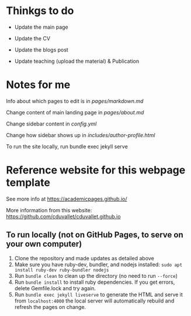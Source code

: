 # Thinkgs to do

- Update the main page

- Update the CV

- Update the blogs post

- Update teaching (upload the material) & Publication

# Notes for me

Info about which pages to edit is in _pages/markdown.md_

Change content of main landing page in _pages/about.md_

Change sidebar content in _config.yml_

Change how sidebar shows up in _includes/author-profile.html_

To run the site locally, run bundle exec jekyll serve

# Reference website for this webpage template

See more info at https://academicpages.github.io/

More information from this website: https://github.com/cduvallet/cduvallet.github.io

## To run locally (not on GitHub Pages, to serve on your own computer)

1. Clone the repository and made updates as detailed above
1. Make sure you have ruby-dev, bundler, and nodejs installed: `sudo apt install ruby-dev ruby-bundler nodejs`
1. Run `bundle clean` to clean up the directory (no need to run `--force`)
1. Run `bundle install` to install ruby dependencies. If you get errors, delete Gemfile.lock and try again.
1. Run `bundle exec jekyll liveserve` to generate the HTML and serve it from `localhost:4000` the local server will automatically rebuild and refresh the pages on change.

